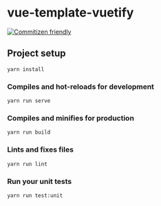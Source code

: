 # vue-template-vuetify

[![Commitizen friendly](https://img.shields.io/badge/commitizen-friendly-brightgreen.svg?style=flat-square)](http://commitizen.github.io/cz-cli/)

## Project setup
```
yarn install
```

### Compiles and hot-reloads for development
```
yarn run serve
```

### Compiles and minifies for production
```
yarn run build
```

### Lints and fixes files
```
yarn run lint
```

### Run your unit tests
```
yarn run test:unit
```

